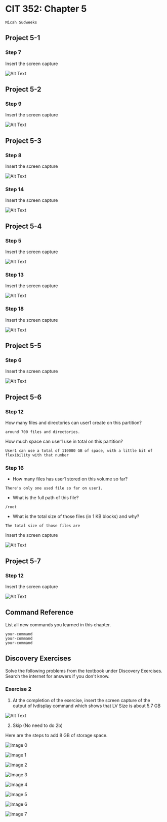 # CIT 352: Chapter 5

<!-- TODO -->
```
Micah Sudweeks
```

## Project 5-1

### Step 7

Insert the screen capture

<!-- TODO -->
![Alt Text](media/hands-on_5.1.png)

## Project 5-2

### Step 9

Insert the screen capture

<!-- TODO -->
![Alt Text](media/hands-on_5.2.png)

## Project 5-3

### Step 8

Insert the screen capture

<!-- TODO -->
![Alt Text](media/hands-on_5.3.png)

### Step 14

Insert the screen capture

<!-- TODO -->
![Alt Text](media/hands-on_5.3.2.png)

## Project 5-4

### Step 5

Insert the screen capture

<!-- TODO -->
![Alt Text](media/hands-on_5.4.png)

### Step 13

Insert the screen capture

<!-- TODO -->
![Alt Text](media/hands-on_5.4.2.png)

### Step 18

Insert the screen capture

<!-- TODO -->
![Alt Text](media/hands-on_5.4.3.png)

## Project 5-5

### Step 6

Insert the screen capture

<!-- TODO -->
![Alt Text](media/hands-on_5.5.png)

## Project 5-6

### Step 12

How many files and directories can user1 create on this partition?

<!-- TODO -->
```
around 700 files and directories.
```

How much space can user1 use in total on this partition?

<!-- TODO -->
```
User1 can use a total of 110000 GB of space, with a little bit of flexibility with that number
```

### Step 16

- How many files has user1 stored on this volume so far?

<!-- TODO -->
```
There's only one used file so far on user1.
```

- What is the full path of this file?

<!-- TODO -->
```
/root
```

- What is the total size of those files (in 1 KB blocks) and why?

<!-- TODO -->
```
The total size of those files are 
```

Insert the screen capture

<!-- TODO -->
![Alt Text](media/file.png)

## Project 5-7

### Step 12

Insert the screen capture

<!-- TODO -->
![Alt Text](media/file.png)

## Command Reference

List all new commands you learned in this chapter.

<!-- TODO -->
```
your-command
your-command
your-command
```

## Discovery Exercises

Solve the following problems from the textbook under Discovery Exercises.
Search the internet for answers if you don't know.

### Exercise 2 

1. At the completion of the exercise, insert the screen capture of the output of lvdisplay command which shows that LV Size is about 5.7 GB 

![Alt Text](media/file.png) <!-- TODO -->

2. Skip (No need to do 2b)

Here are the steps to add 8 GB of storage space.

![Image 0](media/example0.png)

![Image 1](media/example1.png)

![Image 2](media/example2.png)

![Image 3](media/example3.png)

![Image 4](media/example4.png)

![Image 5](media/example5.png)

![Image 6](media/example6.png)

![Image 7](media/example7.png)

